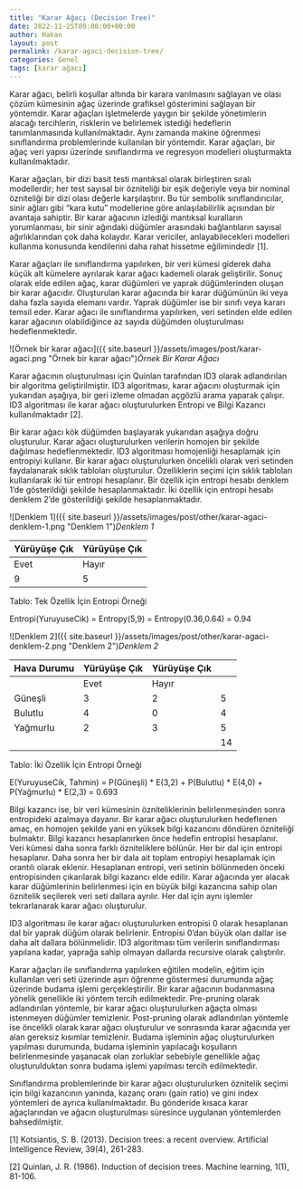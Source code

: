 ```yaml
---
title: "Karar Ağacı (Decision Tree)"
date: 2022-11-25T09:00:00+00:00
author: Hakan
layout: post
permalink: /karar-agaci-decision-tree/
categories: Genel
tags: [karar ağacı]
---
```


Karar ağacı, belirli koşullar altında bir karara varılmasını sağlayan ve olası çözüm kümesinin ağaç üzerinde grafiksel gösterimini sağlayan bir yöntemdir. Karar ağaçları işletmelerde yaygın bir şekilde yönetimlerin alacağı tercihlerin, risklerin ve belirlemek istediği hedeflerin tanımlanmasında kullanılmaktadır. Aynı zamanda makine öğrenmesi sınıflandırma problemlerinde kullanılan bir yöntemdir. Karar ağaçları, bir ağaç veri yapısı üzerinde sınıflandırma ve regresyon modelleri oluşturmakta kullanılmaktadır.

Karar ağaçları, bir dizi basit testi mantıksal olarak birleştiren sıralı modellerdir; her test sayısal bir özniteliği bir eşik değeriyle veya bir nominal özniteliği bir dizi olası değerle karşılaştırır. Bu tür sembolik sınıflandırıcılar, sinir ağları gibi “kara kutu” modellerine göre anlaşılabilirlik açısından bir avantaja sahiptir. Bir karar ağacının izlediği mantıksal kuralların yorumlanması, bir sinir ağındaki düğümler arasındaki bağlantıların sayısal ağırlıklarından çok daha kolaydır. Karar vericiler, anlayabilecekleri modelleri kullanma konusunda kendilerini daha rahat hissetme eğilimindedir [1]. 

Karar ağaçları ile sınıflandırma yapılırken, bir veri kümesi giderek daha küçük alt kümelere ayrılarak karar ağacı kademeli olarak geliştirilir. Sonuç olarak elde edilen ağaç, karar düğümleri ve yaprak düğümlerinden oluşan bir karar ağacıdır. Oluşturulan karar ağacında bir karar düğümünün iki veya daha fazla sayıda elemanı vardır. Yaprak düğümler ise bir sınıfı veya kararı temsil eder. Karar ağacı ile sınıflandırma yapılırken, veri setinden elde edilen karar ağacının olabildiğince az sayıda düğümden oluşturulması hedeflenmektedir.


![Örnek bir karar ağacı]({{ site.baseurl }}/assets/images/post/karar-agaci.png "Örnek bir karar ağacı")*Örnek Bir Karar Ağacı*

Karar ağacının oluşturulması için Quinlan tarafından ID3 olarak adlandırılan bir algoritma geliştirilmiştir. ID3 algoritması, karar ağacını oluşturmak için yukarıdan aşağıya, bir geri izleme olmadan açgözlü arama yaparak çalışır. ID3 algoritması ile karar ağacı oluşturulurken Entropi ve Bilgi Kazancı kullanılmaktadır [2].

Bir karar ağacı kök düğümden başlayarak yukarıdan aşağıya doğru oluşturulur. Karar ağacı oluşturulurken verilerin homojen bir şekilde dağılması hedeflenmektedir. ID3 algoritması homojenliği hesaplamak için entropiyi kullanır. Bir karar ağacı oluşturulurken öncelikli olarak veri setinden faydalanarak sıklık tabloları oluşturulur. Özelliklerin seçimi için sıklık tabloları kullanılarak iki tür entropi hesaplanır. Bir özellik için entropi hesabı denklem 1’de gösterildiği şekilde hesaplanmaktadır. İki özellik için entropi hesabı denklem 2’de gösterildiği şekilde hesaplanmaktadır.

![Denklem 1]({{ site.baseurl }}/assets/images/post/other/karar-agaci-denklem-1.png "Denklem 1")*Denklem 1*

|Yürüyüşe Çık|Yürüyüşe Çık|
|---|---|
|Evet|Hayır|
|9|5|

Tablo: Tek Özellik İçin Entropi Örneği

Entropi(YuruyuseCik) = Entropy(5,9) = Entropy(0.36,0.64) = 0.94


![Denklem 2]({{ site.baseurl }}/assets/images/post/other/karar-agaci-denklem-2.png "Denklem 2")*Denklem 2*


|Hava Durumu|Yürüyüşe Çık|Yürüyüşe Çık|   |
|---|---|---|---|
||Evet|Hayır||
|Güneşli|3|2|5|
|Bulutlu|4|0|4|
|Yağmurlu|2|3|5|
|   |   |   |14|

Tablo: İki Özellik İçin Entropi Örneği


E(YuruyuseCik, Tahmin) = P(Güneşli) * E(3,2) + P(Bulutlu) * E(4,0) + P(Yağmurlu) * E(2,3) = 0.693


Bilgi kazancı ise, bir veri kümesinin özniteliklerinin belirlenmesinden sonra entropideki azalmaya dayanır. Bir karar ağacı oluşturulurken hedeflenen amaç, en homojen şekilde yani en yüksek bilgi kazancını döndüren özniteliği bulmaktır. Bilgi kazancı hesaplanırken önce hedefin entropisi hesaplanır. Veri kümesi daha sonra farklı özniteliklere bölünür. Her bir dal için entropi hesaplanır. Daha sonra her bir dala ait toplam entropiyi hesaplamak için orantılı olarak eklenir. Hesaplanan entropi, veri setinin bölünmeden önceki entropisinden çıkarılarak bilgi kazancı elde edilir. Karar ağacında yer alacak karar düğümlerinin belirlenmesi için en büyük bilgi kazancına sahip olan öznitelik seçilerek veri seti dallara ayrılır. Her dal için aynı işlemler tekrarlanarak karar ağacı oluşturulur.

ID3 algoritması ile karar ağacı oluşturulurken entropisi 0 olarak hesaplanan dal bir yaprak düğüm olarak belirlenir. Entropisi 0’dan büyük olan dallar ise daha alt dallara bölünmelidir. ID3 algoritması tüm verilerin sınıflandırması yapılana kadar, yaprağa sahip olmayan dallarda recursive olarak çalıştırılır.

Karar ağaçları ile sınıflandırma yapılırken eğitilen modelin, eğitim için kullanılan veri seti üzerinde aşırı öğrenme göstermesi durumunda ağaç üzerinde budama işlemi gerçekleştirilir. Bir karar ağacının budanmasına yönelik genellikle iki yöntem tercih edilmektedir. Pre-pruning olarak adlandırılan yöntemle, bir karar ağacı oluşturulurken ağaçta olması istenmeyen düğümler temizlenir. Post-pruning olarak adlandırılan yöntemle ise öncelikli olarak karar ağacı oluşturulur ve sonrasında karar ağacında yer alan gereksiz kısımlar temizlenir. Budama işleminin ağaç oluşturulurken yapılması durumunda, budama işleminin yapılacağı koşulların  belirlenmesinde yaşanacak olan zorluklar sebebiyle genellikle ağaç oluşturulduktan sonra budama işlemi yapılması tercih edilmektedir. 

Sınıflandırma problemlerinde bir karar ağacı oluşturulurken öznitelik seçimi için bilgi kazancının yanında, kazanç oranı (gain ratio) ve gini index yöntemleri de ayrıca kullanılmaktadır. Bu gönderide kısaca karar ağaçlarından ve ağacın oluşturulması süresince uygulanan yöntemlerden bahsedilmiştir.


[1] Kotsiantis, S. B. (2013). Decision trees: a recent overview. Artificial Intelligence Review, 39(4), 261-283.

[2] Quinlan, J. R. (1986). Induction of decision trees. Machine learning, 1(1), 81-106.